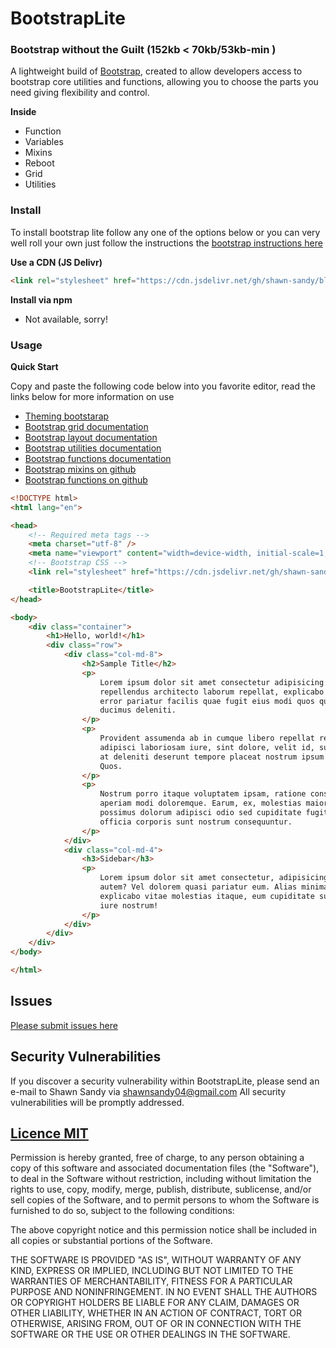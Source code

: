 # BootstrapLite

### Bootstrap without the Guilt (152kb < 70kb/53kb-min )

A lightweight build of <a href="https://getbootstrap.com" target="_blank">Bootstrap</a>, created to allow developers access to bootstrap core utilities and functions, allowing you to choose the parts you need giving flexibility and control.

**Inside**

* Function
* Variables
* Mixins
* Reboot
* Grid
* Utilities

### Install

To install bootstrap lite follow any one of the options below or you can very well roll your own just follow the instructions the <a href="https://getbootstrap.com/docs/4.2/getting-started/theming/#importing" target="_blank"> bootstrap instructions here </a>

**Use a CDN (JS Delivr)**

``` html
<link rel="stylesheet" href="https://cdn.jsdelivr.net/gh/shawn-sandy/blacktie/packages/bootstrap-lite/dist/bootstrap-lite.min.css" />
```

**Install via npm**

* Not available, sorry!

### Usage

**Quick Start**

Copy and paste the following code below into you favorite editor, read the links below for more information on use

* <a href="https://getbootstrap.com/docs/4.2/getting-started/theming/" target="_blank">Theming bootstarap </a>
* <a href="https://getbootstrap.com/docs/4.2/layout/grid/" target="_blank">Bootstrap grid documentation </a>
* <a href="https://getbootstrap.com/docs/4.2/layout/overview/" target="_blank">Bootstrap layout documentation </a>
* <a href="https://getbootstrap.com/docs/4.2/utilities/" target="_blank">Bootstrap utilities documentation </a>
* <a href="https://getbootstrap.com/docs/4.2/getting-started/theming/#functions" target="_blank">Bootstrap functions documentation </a>
* <a href="https://github.com/twbs/bootstrap/tree/v4-dev/scss/mixins" target="_blank">Bootstrap mixins on github</a>
* <a href="https://github.com/twbs/bootstrap/blob/v4-dev/scss/_functions.scss" target="_blank">Bootstrap functions on github</a>

``` html
<!DOCTYPE html>
<html lang="en">

<head>
    <!-- Required meta tags -->
    <meta charset="utf-8" />
    <meta name="viewport" content="width=device-width, initial-scale=1, shrink-to-fit=no" />
    <!-- Bootstrap CSS -->
    <link rel="stylesheet" href="https://cdn.jsdelivr.net/gh/shawn-sandy/blacktie/packages/bootstrap-lite/dist/bootstrap-lite.min.css" />

    <title>BootstrapLite</title>
</head>

<body>
    <div class="container">
        <h1>Hello, world!</h1>
        <div class="row">
            <div class="col-md-8">
                <h2>Sample Title</h2>
                <p>
                    Lorem ipsum dolor sit amet consectetur adipisicing elit. Earum
                    repellendus architecto laborum repellat, explicabo soluta in fuga
                    error pariatur facilis quae fugit eius modi quos quas iure incidunt
                    ducimus deleniti.
                </p>
                <p>
                    Provident assumenda ab in cumque libero repellat rem dolorem nihil
                    adipisci laboriosam iure, sint dolore, velit id, suscipit temporibus
                    at deleniti deserunt tempore placeat nostrum ipsum ut omnis optio!
                    Quos.
                </p>
                <p>
                    Nostrum porro itaque voluptatem ipsam, ratione consectetur mollitia
                    aperiam modi doloremque. Earum, ex, molestias maiores iste laborum
                    possimus dolorum adipisci odio sed cupiditate fugit, sapiente
                    officia corporis sunt nostrum consequuntur.
                </p>
            </div>
            <div class="col-md-4">
                <h3>Sidebar</h3>
                <p>
                    Lorem ipsum dolor sit amet consectetur, adipisicing elit. Beatae,
                    autem? Vel dolorem quasi pariatur eum. Alias minima, fuga a
                    explicabo vitae molestias itaque, eum cupiditate sunt ratione id
                    iure nostrum!
                </p>
            </div>
        </div>
    </div>
</body>

</html>
```

## Issues

[Please submit issues here](https://github.com/shawn-sandy/blacktie/issues)

## Security Vulnerabilities

If you discover a security vulnerability within BootstrapLite, please send an e-mail to Shawn Sandy via shawnsandy04@gmail.com All security vulnerabilities will be promptly addressed.

## [Licence MIT](https://opensource.org/licenses/MIT)

Permission is hereby granted, free of charge, to any person obtaining a copy of this software and associated documentation files (the "Software"), to deal in the Software without restriction, including without limitation the rights to use, copy, modify, merge, publish, distribute, sublicense, and/or sell copies of the Software, and to permit persons to whom the Software is furnished to do so, subject to the following conditions:

The above copyright notice and this permission notice shall be included in all copies or substantial portions of the Software.

THE SOFTWARE IS PROVIDED "AS IS", WITHOUT WARRANTY OF ANY KIND, EXPRESS OR IMPLIED, INCLUDING BUT NOT LIMITED TO THE WARRANTIES OF MERCHANTABILITY, FITNESS FOR A PARTICULAR PURPOSE AND NONINFRINGEMENT. IN NO EVENT SHALL THE AUTHORS OR COPYRIGHT HOLDERS BE LIABLE FOR ANY CLAIM, DAMAGES OR OTHER LIABILITY, WHETHER IN AN ACTION OF CONTRACT, TORT OR OTHERWISE, ARISING FROM, OUT OF OR IN CONNECTION WITH THE SOFTWARE OR THE USE OR OTHER DEALINGS IN THE SOFTWARE.
